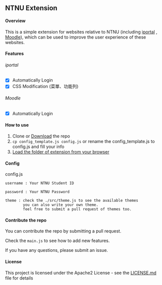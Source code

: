 ## NTNU Extension

#### Overview

This is a simple extension for websites relative to NTNU (including [iportal](https://iportal.ntnu.edu.tw/) , [Moodle](https://moodle3.ntnu.edu.tw/)), which can be used to improve the user experience of these websites.

#### Features

###### iportal
- [x] Automatically Login 
- [x] CSS Modification (菜單、功能列)

###### Moodle
- [x] Automatically Login

#### How to use

1. Clone or [Download](https://github.com/NaoCoding/ntnu-extension/archive/refs/heads/main.zip) the repo
2. `cp config_template.js config.js` or rename the config_template.js to config.js and fill your info
3. [Load the folder of extension from your browser](https://support.google.com/chrome/a/answer/2714278?hl=zh-Hant)

#### Config

config.js
```
username : Your NTNU Student ID

password : Your NTNU Password

theme : check the ./src/theme.js to see the available themes
        you can also write your own theme.
        feel free to submit a pull request of themes too.
```


#### Contribute the repo

You can contribute the repo by submitting a pull request.

Check the `main.js` to see how to add new features.

If you have any questions, please submit an issue.

#### License

This project is licensed under the Apache2 License - see the [LICENSE.md](LICENSE.md) file for details